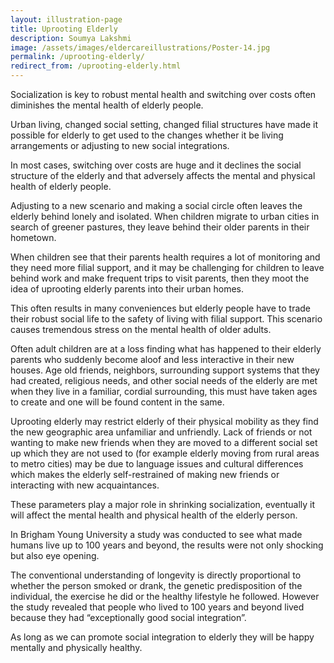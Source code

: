 ```yaml
---
layout: illustration-page
title: Uprooting Elderly
description: Soumya Lakshmi
image: /assets/images/eldercareillustrations/Poster-14.jpg
permalink: /uprooting-elderly/
redirect_from: /uprooting-elderly.html
---
```


Socialization is key to robust mental health and switching over costs often diminishes the mental health of elderly people.

Urban living, changed social setting, changed filial structures have made it possible for elderly to get used to the changes whether it be living arrangements or adjusting to new social integrations.

In most cases, switching over costs are huge and it declines the social structure of the elderly and that adversely affects the mental and physical health of elderly people.

Adjusting to a new scenario and making a social circle often leaves the elderly behind lonely and isolated. When children migrate to urban cities in search of greener pastures, they leave behind their older parents in their hometown.

When children see that their parents health requires a lot of monitoring and they need more filial support, and it may be challenging for children to leave behind work and make frequent trips to visit parents, then they moot the idea of uprooting elderly parents into their urban homes.

This often results in many conveniences but elderly people have to trade their robust social life to the safety of living with filial support. This scenario causes tremendous stress on the mental health of older adults.

Often adult children are at a loss finding what has happened to their elderly parents who suddenly become aloof and less interactive in their new houses. Age old friends, neighbors, surrounding support systems that they had created, religious needs, and other social needs of the elderly are met when they live in a familiar, cordial surrounding, this must have taken ages to create and one will be found content in the same.

Uprooting elderly may restrict elderly of their physical mobility as they find the new geographic area unfamiliar and unfriendly. Lack of friends or not wanting to make new friends when they are moved to a different social set up which they are not used to (for example elderly moving from rural areas to metro cities) may be due to language issues and cultural differences which makes the elderly self-restrained of making new friends or interacting with new acquaintances.

These parameters play a major role in shrinking socialization, eventually it will affect the mental health and physical health of the elderly person.

In Brigham Young University a study was conducted to see what made humans live up to 100 years and beyond, the results were not only shocking but also eye opening.

The conventional understanding of longevity is directly proportional to whether the person smoked or drank, the genetic predisposition of the individual, the exercise he did or the healthy lifestyle he followed. However the study revealed that people who lived to 100 years and beyond lived because they had “exceptionally good social integration”.

As long as we can promote social integration to elderly they will be happy mentally and physically healthy.